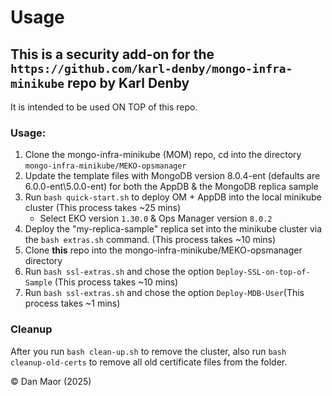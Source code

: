 # Usage

## This is a security add-on for the `https://github.com/karl-denby/mongo-infra-minikube` repo by Karl Denby
It is intended to be used ON TOP of this repo.

### Usage:
1. Clone the mongo-infra-minikube (MOM) repo, cd into the directory `mongo-infra-minikube/MEKO-opsmanager `
2. Update the template files with MongoDB version 8.0.4-ent (defaults are 6.0.0-ent\5.0.0-ent) for both the AppDB & the MongoDB replica sample
3. Run `bash quick-start.sh` to deploy OM + AppDB into the local minikube cluster (This process takes ~25 mins)
   * Select EKO version `1.30.0` & Ops Manager version `8.0.2`
5. Deploy the "my-replica-sample" replica set into the minikube cluster via the `bash extras.sh` command. (This process takes ~10 mins)
6. Clone **this** repo into the mongo-infra-minikube/MEKO-opsmanager directory
7. Run `bash ssl-extras.sh`  and chose the option `Deploy-SSL-on-top-of-Sample` (This process takes ~10 mins)
8. Run `bash ssl-extras.sh`  and chose the option `Deploy-MDB-User`(This process takes ~1 mins)

### Cleanup
After you run `bash clean-up.sh` to remove the cluster, also run `bash cleanup-old-certs` to remove all old certificate files from the folder.

© Dan Maor (2025)

